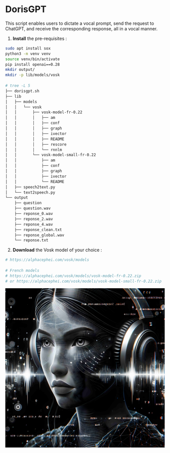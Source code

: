 # DorisGPT

This script enables users to dictate a vocal prompt, send the request to ChatGPT, and receive the corresponding response, all in a vocal manner.

1. **Install** the pre-requisites :
```bash
sudo apt install sox
python3 -m venv venv
source venv/bin/activate
pip install openai==0.28
mkdir output/
mkdir -p lib/models/vosk

# tree -L 5
├── dorisgpt.sh
├── lib
│   ├── models
│   │   └── vosk
│   │       ├── vosk-model-fr-0.22
│   │       │   ├── am
│   │       │   ├── conf
│   │       │   ├── graph
│   │       │   ├── ivector
│   │       │   ├── README
│   │       │   ├── rescore
│   │       │   └── rnnlm
│   │       └── vosk-model-small-fr-0.22
│   │           ├── am
│   │           ├── conf
│   │           ├── graph
│   │           ├── ivector
│   │           └── README
│   ├── speech2text.py
│   └── text2speech.py
└── output
    ├── question
    ├── question.wav
    ├── reponse_0.wav
    ├── reponse_2.wav
    ├── reponse_4.wav
    ├── reponse_clean.txt
    ├── reponse_global.wav
    └── reponse.txt
```

2. **Download** the Vosk model of your choice :
```bash
# https://alphacephei.com/vosk/models

# French models
# https://alphacephei.com/vosk/models/vosk-model-fr-0.22.zip
# or https://alphacephei.com/vosk/models/vosk-model-small-fr-0.22.zip
```

<p align="center">
  <img src="dorisgpt.jpg" alt="doris image"/>
</p>
